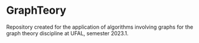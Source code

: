 # GraphTeory
Repository created for the application of algorithms involving graphs for the graph theory discipline at UFAL, semester 2023.1.
